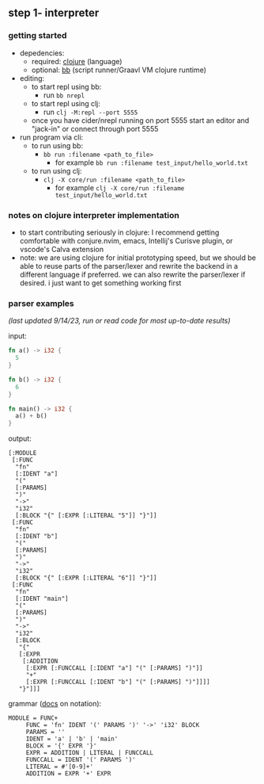 ## step 1- interpreter

### getting started

* depedencies:
    * required: [clojure](https://clojure.org/guides/install_clojure) (language)
    * optional: [bb](https://babashka.org/) (script runner/Graavl VM clojure runtime)
* editing:
    * to start repl using bb:
        * run `bb nrepl`
    * to start repl using clj:
        * run `clj -M:repl --port 5555`
    * once you have cider/nrepl running on port 5555 start an editor and "jack-in" or connect through port 5555
* run program via cli:
    * to run using bb:
        * `bb run :filename <path_to_file>`
            * for example `bb run :filename test_input/hello_world.txt`
    * to run using clj:
        * `clj -X core/run :filename <path_to_file>`
            * for example `clj -X core/run :filename test_input/hello_world.txt`

### notes on clojure interpreter implementation
* to start contributing seriously in clojure: I recommend getting comfortable with conjure.nvim, emacs, Intellij's Curisve plugin, or vscode's Calva extension
* note: we are using clojure for initial prototyping speed, but we should be able to reuse parts of the parser/lexer and rewrite the backend in a different language if preferred. we can also rewrite the parser/lexer if desired. i just want to get something working first

### parser examples

_(last updated 9/14/23, run or read code for most up-to-date results)_

input:
```rs
fn a() -> i32 {
  5
}

fn b() -> i32 {
  6
}

fn main() -> i32 {
  a() + b()
}
```

output:
```edn
[:MODULE
 [:FUNC
  "fn"
  [:IDENT "a"]
  "("
  [:PARAMS]
  ")"
  "->"
  "i32"
  [:BLOCK "{" [:EXPR [:LITERAL "5"]] "}"]]
 [:FUNC
  "fn"
  [:IDENT "b"]
  "("
  [:PARAMS]
  ")"
  "->"
  "i32"
  [:BLOCK "{" [:EXPR [:LITERAL "6"]] "}"]]
 [:FUNC
  "fn"
  [:IDENT "main"]
  "("
  [:PARAMS]
  ")"
  "->"
  "i32"
  [:BLOCK
   "{"
   [:EXPR
    [:ADDITION
     [:EXPR [:FUNCCALL [:IDENT "a"] "(" [:PARAMS] ")"]]
     "+"
     [:EXPR [:FUNCCALL [:IDENT "b"] "(" [:PARAMS] ")"]]]]
   "}"]]]
```

grammar ([docs](https://github.com/Engelberg/instaparse/tree/master#notation) on notation):
```
MODULE = FUNC+
     FUNC = 'fn' IDENT '(' PARAMS ')' '->' 'i32' BLOCK
     PARAMS = ''
     IDENT = 'a' | 'b' | 'main'
     BLOCK = '{' EXPR '}'
     EXPR = ADDITION | LITERAL | FUNCCALL
     FUNCCALL = IDENT '(' PARAMS ')'
     LITERAL = #'[0-9]+'
     ADDITION = EXPR '+' EXPR
```

